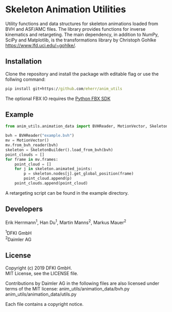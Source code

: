 ﻿# Skeleton Animation Utilities

Utility functions and data structures for skeleton animations loaded from BVH and ASF/AMC files. The library provides functions for inverse kinematics and retargeting. The main dependency, in addition to NumPy, SciPy and Matplotlib, is the transformations library by Christoph Gohlke https://www.lfd.uci.edu/~gohlke/.

## Installation

Clone the repository and install the package with editable flag or use the follwing command:
```bat
pip install git+https://github.com/eherr/anim_utils
```
The optional FBX IO requires the [Python FBX SDK](https://www.autodesk.com/developer-network/platform-technologies/fbx-sdk-2020-3)

## Example 

```python   
from anim_utils.animation_data import BVHReader, MotionVector, SkeletonBuilder   

bvh = BVHReader("example.bvh")   
mv = MotionVector()  
mv.from_bvh_reader(bvh)  
skeleton = SkeletonBuilder().load_from_bvh(bvh)  
point_clouds = []  
for frame in mv.frames:  
    point_cloud = []  
    for j in skeleton.animated_joints:  
        p = skeleton.nodes[j].get_global_position(frame)  
        point_cloud.append(p)  
    point_clouds.append(point_cloud)

```

A retargeting script can be found in the example directory.

## Developers

Erik Herrmann<sup>1</sup>, Han Du<sup>1</sup>, Martin Manns<sup>2</sup>, Markus Mauer<sup>2</sup>
  
<sup>1</sup>DFKI GmbH  
<sup>2</sup>Daimler AG  


## License
Copyright (c) 2019 DFKI GmbH.  
MIT License, see the LICENSE file.

Contributions by Daimler AG in the following files are also licensed under terms of the MIT license:
anim_utils/animation_data/bvh.py  
anim_utils/animation_data/utils.py 

Each file contains a copyright notice.
